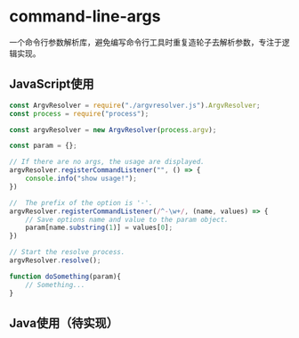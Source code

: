 # command-line-args
一个命令行参数解析库，避免编写命令行工具时重复造轮子去解析参数，专注于逻辑实现。 
 
## JavaScript使用
````javascript
const ArgvResolver = require("./argvresolver.js").ArgvResolver;
const process = require("process");

const argvResolver = new ArgvResolver(process.argv);

const param = {};

// If there are no args, the usage are displayed.
argvResolver.registerCommandListener("", () => {
    console.info("show usage!");
})

//  The prefix of the option is '-'.
argvResolver.registerCommandListener(/^-\w+/, (name, values) => {
    // Save options name and value to the param object.
    param[name.substring(1)] = values[0];
})

// Start the resolve process.
argvResolver.resolve();

function doSomething(param){
    // Something...
}
````
## Java使用（待实现）